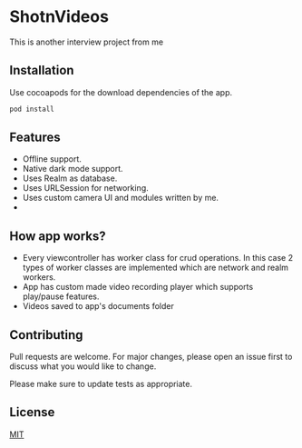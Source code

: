 # ShotnVideos

This is another interview project from me

## Installation

Use cocoapods for the download dependencies of the app.

```bash
pod install
```

## Features

- Offline support.
- Native dark mode support.
- Uses Realm as database.
- Uses URLSession for networking.
- Uses custom camera UI and modules written by me.
-

## How app works?

- Every viewcontroller has worker class for crud operations. In this case 2 types of worker classes are implemented which are network and realm workers.
- App has custom made video recording player which supports play/pause features.
- Videos saved to app's documents folder

## Contributing

Pull requests are welcome. For major changes, please open an issue first to discuss what you would like to change.

Please make sure to update tests as appropriate.

## License

[MIT](https://choosealicense.com/licenses/mit/)
